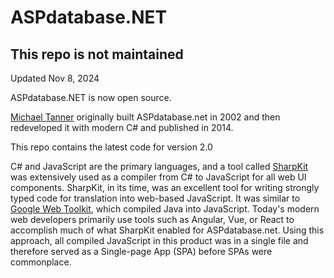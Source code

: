 ﻿# ASPdatabase.NET 
 
## This repo is not maintained

Updated Nov 8, 2024

ASPdatabase.NET is now open source.




[Michael Tanner](https://www.linkedin.com/in/mdtanner/) originally built ASPdatabase.net in 2002 and then redeveloped it with modern C# and published in 2014.

This repo contains the latest code for version 2.0

C# and JavaScript are the primary languages, and a tool called [SharpKit](https://github.com/SharpKit/SharpKit) was extensively used as a compiler from C# to JavaScript for all web UI components. SharpKit, in its time, was an excellent tool for writing strongly typed code for translation into web-based JavaScript. It was similar to [Google Web Toolkit](https://en.wikipedia.org/wiki/Google_Web_Toolkit), which compiled Java into JavaScript. Today's modern web developers primarily use tools such as Angular, Vue, or React to accomplish much of what SharpKit enabled for ASPdatabase.net. Using this approach, all compiled JavaScript in this product was in a single file and therefore served as a Single-page App  (SPA) before SPAs were commonplace.
